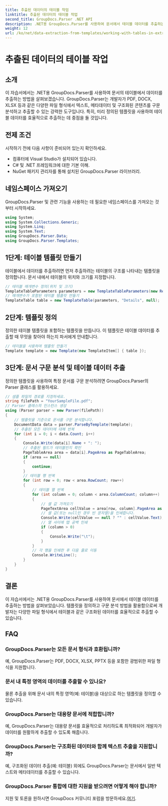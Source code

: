 ```yaml
---
title: 추출된 데이터의 테이블 작업
linktitle: 추출된 데이터의 테이블 작업
second_title: GroupDocs.Parser .NET API
description: .NET용 GroupDocs.Parser를 사용하여 문서에서 테이블 데이터를 추출하는 방법을 알아보세요. 사전 정의된 템플릿을 사용하여 구조화된 콘텐츠를 효율적으로 구문 분석합니다.
weight: 12
url: /ko/net/data-extraction-from-templates/working-with-tables-in-extracted-data/
---
```


# 추출된 데이터의 테이블 작업

## 소개
이 자습서에서는 .NET용 GroupDocs.Parser를 사용하여 문서의 테이블에서 데이터를 추출하는 방법을 살펴보겠습니다. GroupDocs.Parser는 개발자가 PDF, DOCX, XLSX 등과 같은 다양한 파일 형식에서 텍스트, 메타데이터 및 구조화된 콘텐츠를 구문 분석하고 추출할 수 있는 강력한 도구입니다. 특히, 미리 정의된 템플릿을 사용하여 테이블 데이터를 효율적으로 추출하는 데 중점을 둘 것입니다.
## 전제 조건
시작하기 전에 다음 사항이 준비되어 있는지 확인하세요.
- 컴퓨터에 Visual Studio가 설치되어 있습니다.
- C# 및 .NET 프레임워크에 대한 기본 이해.
- NuGet 패키지 관리자를 통해 설치된 GroupDocs.Parser 라이브러리.

## 네임스페이스 가져오기
GroupDocs.Parser 및 관련 기능을 사용하는 데 필요한 네임스페이스를 가져오는 것부터 시작하세요.
```csharp
using System;
using System.Collections.Generic;
using System.Linq;
using System.Text;
using GroupDocs.Parser.Data;
using GroupDocs.Parser.Templates;
```
## 1단계: 테이블 템플릿 만들기
테이블에서 데이터를 추출하려면 먼저 추출하려는 테이블의 구조를 나타내는 템플릿을 정의합니다. 문서 내에서 테이블의 위치와 크기를 지정합니다.
```csharp
// 테이블 매개변수 정의(위치 및 크기)
TemplateTableParameters parameters = new TemplateTableParameters(new Rectangle(new Point(35, 320), new Size(530, 55)), null);
// 매개변수가 포함된 테이블 템플릿 만들기
TemplateTable table = new TemplateTable(parameters, "Details", null);
```
## 2단계: 템플릿 정의
정의한 테이블 템플릿을 포함하는 템플릿을 만듭니다. 이 템플릿은 테이블 데이터를 추출할 때 무엇을 찾아야 하는지 파서에게 안내합니다.
```csharp
// 테이블을 사용하여 템플릿 만들기
Template template = new Template(new TemplateItem[] { table });
```
## 3단계: 문서 구문 분석 및 테이블 데이터 추출
정의한 템플릿을 사용하여 특정 문서를 구문 분석하려면 GroupDocs.Parser의 Parser 클래스를 활용하세요.
```csharp
// 샘플 파일의 경로를 지정하세요.
string filePath = "YourSampleFile.pdf";
// Parser 클래스의 인스턴스 생성
using (Parser parser = new Parser(filePath))
{
    // 템플릿을 기준으로 문서를 구문 분석합니다.
    DocumentData data = parser.ParseByTemplate(template);
    // 추출된 모든 데이터에 대해 반복
    for (int i = 0; i < data.Count; i++)
    {
        Console.Write(data[i].Name + ": ");
        // 추출된 필드가 테이블인지 확인
        PageTableArea area = data[i].PageArea as PageTableArea;
        if (area == null)
        {
            continue;
        }
        // 테이블 행 반복
        for (int row = 0; row < area.RowCount; row++)
        {
            // 테이블 열 반복
            for (int column = 0; column < area.ColumnCount; column++)
            {
                // 셀 값 가져오기
                PageTextArea cellValue = area[row, column].PageArea as PageTextArea;
                // 셀 값(또는 null인 경우 빈 문자열)을 인쇄합니다.
                Console.Write(cellValue == null ? "" : cellValue.Text);
                // 열 사이에 탭 공백 인쇄
                if (column > 0)
                {
                    Console.Write("\t");
                }
            }
            // 각 행을 인쇄한 후 다음 줄로 이동
            Console.WriteLine();
        }
    }
}
```

## 결론
이 자습서에서는 .NET용 GroupDocs.Parser를 사용하여 문서에서 테이블 데이터를 추출하는 방법을 살펴보았습니다. 템플릿을 정의하고 구문 분석 방법을 활용함으로써 개발자는 다양한 파일 형식에서 테이블과 같은 구조화된 데이터를 효율적으로 추출할 수 있습니다.

## FAQ
### GroupDocs.Parser는 모든 문서 형식과 호환됩니까?
예, GroupDocs.Parser는 PDF, DOCX, XLSX, PPTX 등을 포함한 광범위한 파일 형식을 지원합니다.
### 문서 내 특정 영역의 데이터를 추출할 수 있나요?
물론 추출을 위해 문서 내의 특정 영역(예: 테이블)을 대상으로 하는 템플릿을 정의할 수 있습니다.
### GroupDocs.Parser는 대용량 문서에 적합합니까?
예, GroupDocs.Parser는 대용량 문서를 효율적으로 처리하도록 최적화되어 개발자가 데이터를 원활하게 추출할 수 있도록 해줍니다.
### GroupDocs.Parser는 구조화된 데이터와 함께 텍스트 추출을 지원합니까?
예, 구조화된 데이터 추출(예: 테이블) 외에도 GroupDocs.Parser는 문서에서 일반 텍스트와 메타데이터를 추출할 수 있습니다.
### GroupDocs.Parser 통합에 대한 지원을 받으려면 어떻게 해야 합니까?
 지원 및 토론을 원하시면 GroupDocs 커뮤니티 포럼을 방문하세요.[여기](https://forum.groupdocs.com/c/parser/17).